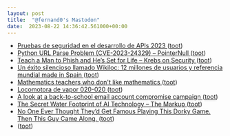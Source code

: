 ```yaml
---
layout: post
title:  "@fernand0's Mastodon"
date:  2023-08-22 14:36:42.561000+00:00
---
```

*  [Pruebas de seguridad en el desarrollo de APIs 2023 ](https://blog.segu-info.com.ar) ([toot](https://mastodon.social/@fernand0/110933770406743453))
*  [Python URL Parse Problem (CVE-2023-24329) – PointerNull ](https://pointernull.com/security/python-url-parse-problem.htm) ([toot](https://mastodon.social/@fernand0/110933553883184194))
*  [Teach a Man to Phish and He’s Set for Life – Krebs on Security ](https://krebsonsecurity.com/2023/08/teach-a-man-to-phish-and-hes-set-for-life) ([toot](https://mastodon.social/@fernand0/110933330937705665))
*  [Un éxito silencioso llamado Wikiloc: 12 millones de usuarios y referencia mundial made in Spain ](https://www.xataka.com/empresas-y-economia/exito-silencioso-llamado-wikiloc-12-millones-usuarios-referencia-mundial-made-in-spai) ([toot](https://mastodon.social/@fernand0/110933012276382630))
*  [Mathematics teachers who don't like mathematics ](https://fillingthepail.substack.com/p/mathematics-teachers-who-dont-lik) ([toot](https://mastodon.social/@fernand0/110932823738286361))
*  [Locomotora de vapor 020-020 ](https://www.flickr.com/photos/fernand0/53125411895) ([toot](https://mastodon.social/@fernand0/110932792471292609))
*  [A look at a back-to-school email account compromise campaign ](https://redcanary.com/blog/email-account-compromise-schools) ([toot](https://mastodon.social/@fernand0/110932483824187524))
*  [The Secret Water Footprint of AI Technology – The Markup ](https://themarkup.org/hello-world/2023/04/15/the-secret-water-footprint-of-ai-technolog) ([toot](https://mastodon.social/@fernand0/110932391250623993))
*  [No One Ever Thought They’d Get Famous Playing This Dorky Game. Then This Guy Came Along. ](https://slate.com/human-interest/2023/08/dungeons-dragons-critical-role-matthew-mercer-twitch.htm) ([toot](https://mastodon.social/@fernand0/110932004548279931))
*  [ ](https://mastodon.social/users/fernand0/statuses/110931956259009578/activity) ([toot](https://mastodon.social/users/fernand0/statuses/110931956259009578/activity))
